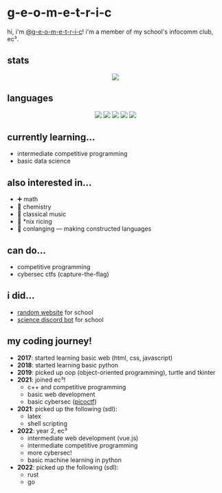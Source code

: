 # g-e-o-m-e-t-r-i-c

hi, i'm [@g-e-o-m-e-t-r-i-c](https://github.com/g-e-o-m-e-t-r-i-c/g-e-o-m-e-t-r-i-c)!
i'm a member of my school's infocomm club, ec³.

## stats

<div align="center" id="stat">
<img src="http://github-profile-summary-cards.vercel.app/api/cards/profile-details?username=g-e-o-m-e-t-r-i-c&theme=tokyonight" />
</div>

## languages
<p align="center" id="lang">
  <a href="#"><img src="https://img.shields.io/badge/GNU%20Bash-4EAA25?style=flat-square&logo=GNU%20Bash&logoColor=white" /></a>
  <a href="#"><img src="https://img.shields.io/badge/c++-%2300599C.svg?style=flat-square&logo=c%2B%2B&logoColor=white" /></a>
  <a href="#"><img src="	https://img.shields.io/badge/Go-00ADD8?style=flat-square&logo=go&logoColor=white" /></a>
  <a href="#"><img src="https://img.shields.io/badge/Python-FFD43B?style=flat-square&logo=python&logoColor=blue" /></a>
  <a href="#"><img src="https://img.shields.io/badge/Rust-black?style=flat-square&logo=rust&logoColor=#E57324" /></a>
</p>


## currently learning...

- intermediate competitive programming
- basic data science

## also interested in...

- :heavy_plus_sign: math
- :test_tube: chemistry
- :musical_keyboard: classical music
- :rice: \*nix ricing
- :closed_book: conlanging — making constructed languages

## can do...
- competitive programming
- cybersec ctfs (capture-the-flag)

## i did...

- [random website](https://github.com/g-e-o-m-e-t-r-i-c/final-web-project)
  for school
- [science discord bot](https://github.com/HCI-Science-Project/Discord-Bot) for
  school
  
## my coding journey!
- **2017**: started learning basic web (html, css, javascript)
- **2018**: started learning basic python
- **2019**: picked up oop (object-oriented programming), turtle and tkinter
- **2021**: joined ec³!
  - c++ and competitive programming
  - basic web development
  - basic cybersec ([picoctf](https://play.picoctf.org/practice))
- **2021**: picked up the following (sdl):
  - latex
  - shell scripting
- **2022**: year 2, ec³
  - intermediate web development (vue.js)
  - intermediate competitive programming
  - more cybersec!
  - basic machine learning in python
- **2022**: picked up the following (sdl):
  - rust
  - go
